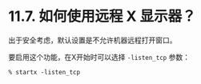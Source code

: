 # 11.7. 如何使用远程 X 显示器？

出于安全考虑，默认设置是不允许机器远程打开窗口。

要启用这个功能，在X开始时可以选择 `-listen_tcp` 参数：

```
% startx -listen_tcp
```

